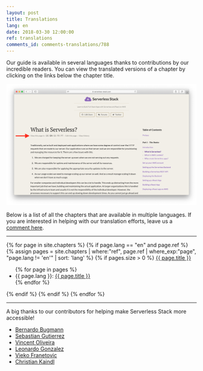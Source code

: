 ```yaml
---
layout: post
title: Translations
lang: en
date: 2018-03-30 12:00:00
ref: translations
comments_id: comments-translations/788
---
```


Our guide is available in several languages thanks to contributions by our incredible readers. You can view the translated versions of a chapter by clicking on the links below the chapter title.

![Chapter translation links Screenshot](/assets/chapter-translation-links.png)

Below is a list of all the chapters that are available in multiple languages. If you are interested in helping with our translation efforts, leave us a [comment here](https://discourse.serverless-stack.com/t/help-us-translate-serverless-stack/596/15).  

---

<div>
  {% for page in site.chapters %}
    {% if page.lang == "en" and page.ref %}
      {% assign pages = site.chapters | where:"ref", page.ref | where_exp:"page", "page.lang != 'en'" | sort: 'lang' %}
      {% if pages.size > 0 %}
        <a href="{{ page.url }}">{{ page.title }}</a>
        <ul>
        {% for page in pages %}
          <li>{{ page.lang }}: <a href="{{ page.url }}">{{ page.title }}</a></li>
        {% endfor %}
        </ul>
      {% endif %}
    {% endif %}
  {% endfor %}
</div>

---

A big thanks to our contributors for helping make Serverless Stack more accessible!

- [Bernardo Bugmann](https://github.com/bernardobugmann)
- [Sebastian Gutierrez](https://github.com/pepas24)
- [Vincent Oliveira](https://github.com/vincentoliveira)
- [Leonardo Gonzalez](https://github.com/leogonzalez)
- [Vieko Franetovic](https://github.com/vieko)
- [Christian Kaindl](https://github.com/christiankaindl)
